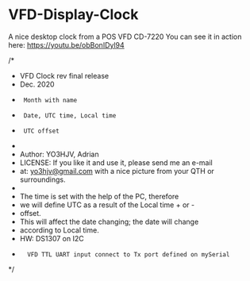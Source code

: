 # VFD-Display-Clock
A nice desktop clock from a POS VFD CD-7220 
You can see it in action here: https://youtu.be/obBonIDyl94

/*
 * VFD Clock rev final release
 * Dec. 2020
 *      Month with name
 *      Date, UTC time, Local time
 *      UTC offset
 * 
 * Author: YO3HJV, Adrian
 * LICENSE: If you like it and use it, please send me an e-mail
 * at: yo3hjv@gmail.com with a nice picture from your QTH or surroundings.
 * 
 * The time is set with the help of the PC, therefore
 * we will define UTC as a result of the Local time + or -
 * offset.
 * This will affect the date changing; the date will change 
 * according to Local time.
 *   HW: DS1307 on I2C
 *       VFD TTL UART input connect to Tx port defined on mySerial
 */
